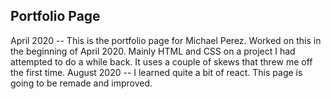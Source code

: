 ## Portfolio Page

April 2020 -- This is the portfolio page for Michael Perez. Worked on this in the beginning of April 2020. Mainly HTML and CSS on a project I had attempted to do a while back. It uses a couple of skews that threw me off the first time.
August 2020 -- I learned quite a bit of react. This page is going to be remade and improved.
